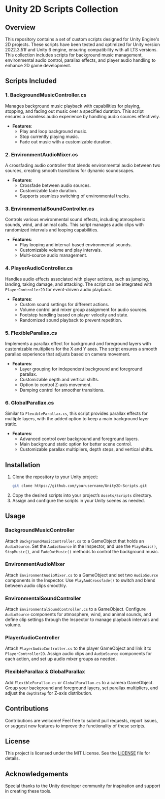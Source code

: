 
# Unity 2D Scripts Collection

## Overview
This repository contains a set of custom scripts designed for Unity Engine's 2D projects. These scripts have been tested and optimized for Unity version 2022.3.51f and Unity 6 engine, ensuring compatibility with all LTS versions. This collection includes scripts for background music management, environmental audio control, parallax effects, and player audio handling to enhance 2D game development.

## Scripts Included

### 1. BackgroundMusicController.cs
Manages background music playback with capabilities for playing, stopping, and fading out music over a specified duration. This script ensures a seamless audio experience by handling audio sources effectively.
- **Features**:
  - Play and loop background music.
  - Stop currently playing music.
  - Fade out music with a customizable duration.

### 2. EnvironmentAudioMixer.cs
A crossfading audio controller that blends environmental audio between two sources, creating smooth transitions for dynamic soundscapes.
- **Features**:
  - Crossfade between audio sources.
  - Customizable fade duration.
  - Supports seamless switching of environmental tracks.

### 3. EnvironmentalSoundController.cs
Controls various environmental sound effects, including atmospheric sounds, wind, and animal calls. This script manages audio clips with randomized intervals and looping capabilities.
- **Features**:
  - Play looping and interval-based environmental sounds.
  - Customizable volume and play intervals.
  - Multi-source audio management.

### 4. PlayerAudioController.cs
Handles audio effects associated with player actions, such as jumping, landing, taking damage, and attacking. The script can be integrated with `PlayerController2D` for event-driven audio playback.
- **Features**:
  - Custom sound settings for different actions.
  - Volume control and mixer group assignment for audio sources.
  - Footstep handling based on player velocity and state.
  - Randomized sound playback to prevent repetition.

### 5. FlexibleParallax.cs
Implements a parallax effect for background and foreground layers with customizable multipliers for the X and Y axes. The script ensures a smooth parallax experience that adjusts based on camera movement.
- **Features**:
  - Layer grouping for independent background and foreground parallax.
  - Customizable depth and vertical shifts.
  - Option to control Z-axis movement.
  - Damping control for smoother transitions.

### 6. GlobalParallax.cs
Similar to `FlexibleParallax.cs`, this script provides parallax effects for multiple layers, with the added option to keep a main background layer static.
- **Features**:
  - Advanced control over background and foreground layers.
  - Main background static option for better scene control.
  - Customizable parallax multipliers, depth steps, and vertical shifts.

## Installation
1. Clone the repository to your Unity project:
   ```bash
   git clone https://github.com/yourusername/Unity2D-Scripts.git
   ```
2. Copy the desired scripts into your project’s `Assets/Scripts` directory.
3. Assign and configure the scripts in your Unity scenes as needed.

## Usage

### BackgroundMusicController
Attach `BackgroundMusicController.cs` to a GameObject that holds an `AudioSource`. Set the `AudioSource` in the Inspector, and use the `PlayMusic()`, `StopMusic()`, and `FadeOutMusic()` methods to control the background music.

### EnvironmentAudioMixer
Attach `EnvironmentAudioMixer.cs` to a GameObject and set two `AudioSource` components in the Inspector. Use `PlayAndCrossfade()` to switch and blend between audio clips smoothly.

### EnvironmentalSoundController
Attach `EnvironmentalSoundController.cs` to a GameObject. Configure `AudioSource` components for atmosphere, wind, and animal sounds, and define clip settings through the Inspector to manage playback intervals and volume.

### PlayerAudioController
Attach `PlayerAudioController.cs` to the player GameObject and link it to `PlayerController2D`. Assign audio clips and `AudioSource` components for each action, and set up audio mixer groups as needed.

### FlexibleParallax & GlobalParallax
Add `FlexibleParallax.cs` or `GlobalParallax.cs` to a camera GameObject. Group your background and foreground layers, set parallax multipliers, and adjust the `depthStep` for Z-axis distribution.

## Contributions
Contributions are welcome! Feel free to submit pull requests, report issues, or suggest new features to improve the functionality of these scripts.

## License
This project is licensed under the MIT License. See the [LICENSE](LICENSE) file for details.

## Acknowledgements
Special thanks to the Unity developer community for inspiration and support in creating these tools.
